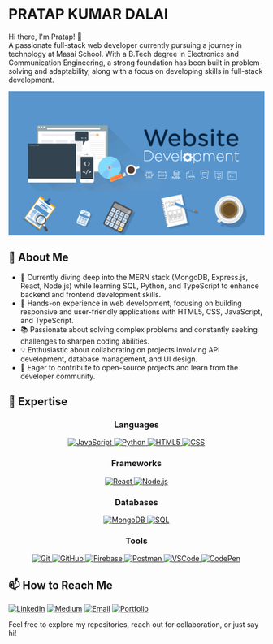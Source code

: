 # PRATAP KUMAR DALAI

Hi there, I'm Pratap! 👋  
A passionate full-stack web developer currently pursuing a journey in technology at Masai School. With a B.Tech degree in Electronics and Communication Engineering, a strong foundation has been built in problem-solving and adaptability, along with a focus on developing skills in full-stack development.

![My Screenshot](./assets/243078834-72903324-cf57-4e90-80a6-ed3c9734e0ed.gif)

## 🚀 About Me
- 🌱 Currently diving deep into the MERN stack (MongoDB, Express.js, React, Node.js) while learning SQL, Python, and TypeScript to enhance backend and frontend development skills.
- 💼 Hands-on experience in web development, focusing on building responsive and user-friendly applications with HTML5, CSS, JavaScript, and TypeScript.
- 📚 Passionate about solving complex problems and constantly seeking challenges to sharpen coding abilities.
- 💡 Enthusiastic about collaborating on projects involving API development, database management, and UI design.
- 🤝 Eager to contribute to open-source projects and learn from the developer community.


## 🔭 Expertise

### <p align="center">Languages</p>
<p align="center">
  <a href="https://skillicons.dev" title="JavaScript">
    <img src="https://skillicons.dev/icons?i=js" alt="JavaScript" />
  </a>
  <a href="https://skillicons.dev" title="Python">
    <img src="https://skillicons.dev/icons?i=python" alt="Python" />
  </a>
  <a href="https://skillicons.dev" title="HTML5">
    <img src="https://skillicons.dev/icons?i=html" alt="HTML5" />
  </a>
  <a href="https://skillicons.dev" title="CSS">
    <img src="https://skillicons.dev/icons?i=css" alt="CSS" />
  </a>
</p>

### <p align="center">Frameworks</p>
<p align="center">
  <a href="https://skillicons.dev" title="React">
    <img src="https://skillicons.dev/icons?i=react" alt="React" />
  </a>
  <a href="https://skillicons.dev" title="Node.js">
    <img src="https://skillicons.dev/icons?i=nodejs" alt="Node.js" />
  </a>
</p>

### <p align="center">Databases</p>
<p align="center">
  <a href="https://skillicons.dev" title="MongoDB">
    <img src="https://skillicons.dev/icons?i=mongodb" alt="MongoDB" />
  </a>
  <a href="https://skillicons.dev" title="SQL">
    <img src="https://skillicons.dev/icons?i=mysql" alt="SQL" />
  </a>
</p>

### <p align="center">Tools</p>
<p align="center">
  <a href="https://skillicons.dev" title="Git">
    <img src="https://skillicons.dev/icons?i=git" alt="Git" />
  </a>
  <a href="https://skillicons.dev" title="GitHub">
    <img src="https://skillicons.dev/icons?i=github" alt="GitHub" />
  </a>
  <a href="https://skillicons.dev" title="Firebase">
    <img src="https://skillicons.dev/icons?i=firebase" alt="Firebase" />
  </a>
  <a href="https://skillicons.dev" title="Postman">
    <img src="https://skillicons.dev/icons?i=postman" alt="Postman" />
  </a>
  <a href="https://skillicons.dev" title="VSCode">
    <img src="https://skillicons.dev/icons?i=vscode" alt="VSCode" />
  </a>
  <a href="https://skillicons.dev" title="CodePen">
    <img src="https://skillicons.dev/icons?i=codepen" alt="CodePen" />
  </a>
</p>



## 📫 How to Reach Me 
  [![LinkedIn](https://img.shields.io/badge/-LinkedIn-0077B5?style=flat&logo=linkedin&logoColor=white)](https://www.linkedin.com/in/dpratapx) 
  [![Medium](https://img.shields.io/badge/-Medium-00AB6C?style=flat&logo=medium&logoColor=white)](https://medium.com/@dpratap.360) 
  [![Email](https://img.shields.io/badge/-Email-D14836?style=flat&logo=gmail&logoColor=white)](mailto:dpratap.360@gmail.com) 
  [![Portfolio](https://img.shields.io/badge/-Portfolio-4EAA25?style=flat&logo=vercel&logoColor=white)](https://pratap-protfolio.vercel.app/)


Feel free to explore my repositories, reach out for collaboration, or just say hi!
